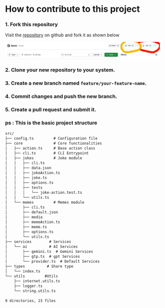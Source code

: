 # How to contribute to this project

### 1. Fork this repository

Visit the [repository](https://github.com/amk-7/fetch.git) on github and fork it as shown below

![fork](fork-location.jpg)


### 2. Clone your new repository to your system.

### 3. Create a new branch named `feature/your-feature-name`.

### 4. Commit changes and push the new branch.

### 5. Create a pull request and submit it.

### ps : This is the basic project structure

````	
src/
├── config.ts         # Configuration file
├── core              # Core functionalities
│   ├── action.ts     # Base action class
│   ├── cli.ts        # CLI Entrypoint
│   ├── jokes         # Joke module
│   │   ├── cli.ts
│   │   ├── data.json
│   │   ├── jokeAction.ts
│   │   ├── joke.ts
│   │   ├── options.ts
│   │   ├── tests
│   │   │   └── joke-action.test.ts
│   │   └── utils.ts
│   └── memes         # Memes module
│       ├── cli.ts
│       ├── default.json
│       ├── media
│       ├── memeAction.ts
│       ├── meme.ts
│       ├── options.ts
│       └── utils.ts
├── services        # Services
│   └── ai          # AI Services
│       ├── gemini.ts  # Gemini Services
│       ├── gtp.ts  # gpt Services
│       └── provider.ts  # Default Services
├── types          # Share type
│   └── index.ts
└── utils         #Utils
    ├── internet.utils.ts
    ├── logger.ts
    └── string.utils.ts

9 directories, 23 files
````